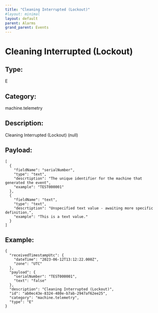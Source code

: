 ```yaml
---
title: "Cleaning Interrupted (Lockout)"
#layout: minimal
layout: default
parent: Alarms
grand_parent: Events
---
```


# Cleaning Interrupted (Lockout)

## Type:

E

## Category:

machine.telemetry

## Description: 

Cleaning Interrupted (Lockout) (null)

## Payload:

```
[
  {
    "fieldName": "serialNumber",
    "type": "text",
    "descrtiption": "The unique identifier for the machine that generated the event",
    "example": "TEST000001"
  },
  {
    "fieldName": "text",
    "type": "text",
    "descrtiption": "Unspecified text value - awaiting more specific definition.",
    "example": "This is a text value."
  }
]
```

## Example:

```
{
  "receivedTimestampUtc": {
    "dateTime": "2023-06-12T13:12:22.000Z",
    "zone": "UTC"
  },
  "payload": {
    "serialNumber": "TEST000001",
    "text": "false"
  },
  "description": "Cleaning Interrupted (Lockout)",
  "id": "ab0ec43e-8324-480e-b7ab-2947af62ee25",
  "category": "machine.telemetry",
  "type": "E"
}
```
